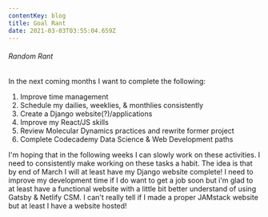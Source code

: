 ```yaml
---
contentKey: blog
title: Goal Rant
date: 2021-03-03T03:55:04.659Z
---
```

###### Random Rant

In the next coming months I want to complete the following:

1. Improve time management 
2. Schedule my dailies, weeklies, & monthlies consistently 
3. Create a Django website(?)/applications 
4. Improve my React/JS skills 
5. Review Molecular Dynamics practices and rewrite former project 
6. Complete Codecademy Data Science & Web Development paths


I'm hoping that in the following weeks I can slowly work on these activities. I need to consistently make working on these tasks a habit. The idea is that by end of March I will at least have my Django website complete! I need to improve my development time if I do want to get a job soon but i'm glad to at least have a functional website with a little bit better understand of using Gatsby & Netlify CSM. I can't really tell if I made a proper JAMstack website but at least I have a website hosted! 